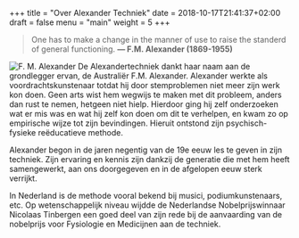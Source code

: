 +++
title = "Over Alexander Techniek"
date = 2018-10-17T21:41:37+02:00
draft = false
menu = "main"
weight = 5
+++

> One has to make a change in the manner of use to raise the standerd of general functioning.
    **— F.M. Alexander (1869-1955)**

![F. M. Alexander](/fm.jpg)
De Alexandertechniek dankt haar naam aan de grondlegger ervan, de Australiër
F.M. Alexander. Alexander werkte als voordrachtskunstenaar totdat hij door
stemproblemen niet meer zijn werk kon doen. Geen arts wist hem wegwijs te maken
met dit probleem, anders dan rust te nemen, hetgeen niet hielp. Hierdoor ging
hij zelf onderzoeken wat er mis was en wat hij zelf kon doen om dit te
verhelpen, en kwam zo op empirische wijze tot zijn bevindingen. Hieruit ontstond
zijn psychisch-fysieke reëducatieve methode.

Alexander begon in de jaren negentig van de 19e eeuw les te geven in zijn
techniek. Zijn ervaring en kennis zijn dankzij de generatie die met hem heeft
samengewerkt, aan ons doorgegeven en in de afgelopen eeuw sterk verrijkt.

In Nederland is de methode vooral bekend bij musici, podiumkunstenaars, etc. Op
wetenschappelijk niveau wijdde de Nederlandse Nobelprijswinnaar Nicolaas
Tinbergen een goed deel van zijn rede bij de aanvaarding van de nobelprijs voor
Fysiologie en Medicijnen aan de techniek.
